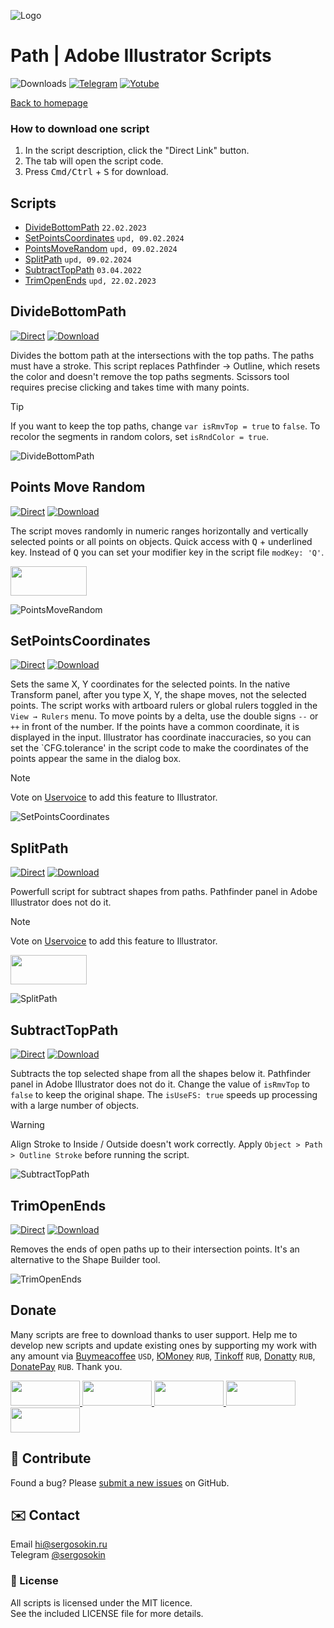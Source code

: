 ![Logo](https://i.ibb.co/mF018gV/emblem.png)

# Path | Adobe Illustrator Scripts

![Downloads](https://img.shields.io/badge/Downloads-59k-27CF7D.svg) [![Telegram](https://img.shields.io/badge/Telegram%20Channel-%40aiscripts-0088CC.svg)](https://t.me/aiscripts) [![Yotube](https://img.shields.io/badge/Youtube-%40SergOsokinArt-FF0000.svg)](https://www.youtube.com/c/SergOsokinArt/videos)

[Back to homepage](../README.md)

### How to download one script 
1. In the script description, click the "Direct Link" button.
2. The tab will open the script code.
3. Press <kbd>Cmd/Ctrl</kbd> + <kbd>S</kbd> for download.

## Scripts
* [DivideBottomPath](https://github.com/creold/illustrator-scripts/blob/master/md/Path.md#dividebottompath) `22.02.2023`
* [SetPointsCoordinates](https://github.com/creold/illustrator-scripts/blob/master/md/Path.md#setpointscoordinates) `upd, 09.02.2024`
* [PointsMoveRandom](https://github.com/creold/illustrator-scripts/blob/master/md/Path.md#points-move-random) `upd, 09.02.2024`
* [SplitPath](https://github.com/creold/illustrator-scripts/blob/master/md/Path.md#splitpath) `upd, 09.02.2024`
* [SubtractTopPath](https://github.com/creold/illustrator-scripts/blob/master/md/Path.md#subtracttoppath) `03.04.2022`
* [TrimOpenEnds](https://github.com/creold/illustrator-scripts/blob/master/md/Path.md#trimopenends) `upd, 22.02.2023`

## DivideBottomPath
[![Direct](https://img.shields.io/badge/Direct%20Link-DivideBottomPath.jsx-FF6900.svg)](https://rebrand.ly/divbottp) [![Download](https://img.shields.io/badge/Download%20All-Zip%20archive-0088CC.svg)](https://bit.ly/2M0j95N)

Divides the bottom path at the intersections with the top paths. The paths must have a stroke. This script replaces Pathfinder → Outline, which resets the color and doesn't remove the top paths segments. Scissors tool requires precise clicking and takes time with many points. 

> [!TIP]   
> If you want to keep the top paths, change `var isRmvTop = true` to `false`. To recolor the segments in random colors, set `isRndColor = true`.

![DivideBottomPath](https://i.ibb.co/LrKDtTz/Divide-Bottom-Path.gif)

## Points Move Random
[![Direct](https://img.shields.io/badge/Direct%20Link-PointsMoveRandom.jsx-FF6900.svg)](https://rebrand.ly/ptsmovrnd) [![Download](https://img.shields.io/badge/Download%20All-Zip%20archive-0088CC.svg)](https://bit.ly/2M0j95N)

The script moves randomly in numeric ranges horizontally and vertically selected points or all points on objects. Quick access with <kbd>Q</kbd> + underlined key. Instead of <kbd>Q</kbd> you can set your modifier key in the script file `modKey: 'Q'`.

<a href="https://youtu.be/9wVTDWUAEmE">
  <img width="122" height="47" src="https://i.ibb.co/fqdwXL6/youtube-badge.png">
</a>

![PointsMoveRandom](https://i.ibb.co/qNpdKTr/Points-Move-Random.gif)

## SetPointsCoordinates
[![Direct](https://img.shields.io/badge/Direct%20Link-SetPointsCoordinates.jsx-FF6900.svg)](https://rebrand.ly/setptscrds) [![Download](https://img.shields.io/badge/Download%20All-Zip%20archive-0088CC.svg)](https://bit.ly/2M0j95N)

Sets the same X, Y coordinates for the selected points. In the native Transform panel, after you type X, Y, the shape moves, not the selected points. The script works with artboard rulers or global rulers toggled in the `View → Rulers` menu. To move points by a delta, use the double signs `--` or `++` in front of the number. If the points have a common coordinate, it is displayed in the input. Illustrator has coordinate inaccuracies, so you can set the `CFG.tolerance' in the script code to make the coordinates of the points appear the same in the dialog box.

> [!NOTE]   
> Vote on [Uservoice](https://illustrator.uservoice.com/forums/333657-illustrator-desktop-feature-requests/suggestions/39140836-move-selected-anchors-by-coordinates) to add this feature to Illustrator.

![SetPointsCoordinates](https://i.ibb.co/KmR2gSS/Set-Points-Coordinates.gif)

## SplitPath
[![Direct](https://img.shields.io/badge/Direct%20Link-SplitPath.jsx-FF6900.svg)](https://rebrand.ly/splpath) [![Download](https://img.shields.io/badge/Download%20All-Zip%20archive-0088CC.svg)](https://bit.ly/2M0j95N)

Powerfull script for subtract shapes from paths. Pathfinder panel in Adobe Illustrator does not do it.   

> [!NOTE]   
> Vote on [Uservoice](https://illustrator.uservoice.com/forums/333657-illustrator-desktop-feature-requests/suggestions/39843490-cut-trim-or-divide-open-paths-lines) to add this feature to Illustrator.

<a href="https://youtu.be/1_vUUFkTwxk">
  <img width="122" height="47" src="https://i.ibb.co/fqdwXL6/youtube-badge.png">
</a>

![SplitPath](https://i.ibb.co/c6HNZwJ/Split-Path.gif)

## SubtractTopPath
[![Direct](https://img.shields.io/badge/Direct%20Link-SubtractTopPath.jsx-FF6900.svg)](https://rebrand.ly/subtoppath) [![Download](https://img.shields.io/badge/Download%20All-Zip%20archive-0088CC.svg)](https://bit.ly/2M0j95N)

Subtracts the top selected shape from all the shapes below it. Pathfinder panel in Adobe Illustrator does not do it. Change the value of `isRmvTop` to `false` to keep the original shape. The `isUseFS: true` speeds up processing with a large number of objects. 

> [!WARNING]   
> Align Stroke to Inside / Outside doesn't work correctly. Apply `Object > Path > Outline Stroke` before running the script.

![SubtractTopPath](https://i.ibb.co/B3QL4k2/Subtract-Top-Path.gif)

## TrimOpenEnds
[![Direct](https://img.shields.io/badge/Direct%20Link-TrimOpenEnds.jsx-FF6900.svg)](https://rebrand.ly/trimends) [![Download](https://img.shields.io/badge/Download%20All-Zip%20archive-0088CC.svg)](https://bit.ly/2M0j95N)

Removes the ends of open paths up to their intersection points. It's an alternative to the Shape Builder tool.

![TrimOpenEnds](https://i.ibb.co/J3ct3KN/Trim-Open-Ends.gif)

## Donate
Many scripts are free to download thanks to user support. Help me to develop new scripts and update existing ones by supporting my work with any amount via [Buymeacoffee] `USD`, [ЮMoney] `RUB`, [Tinkoff] `RUB`, [Donatty] `RUB`, [DonatePay] `RUB`. Thank you.

[Buymeacoffee]: https://www.buymeacoffee.com/aiscripts
[ЮMoney]: https://yoomoney.ru/to/410011149615582
[Tinkoff]: https://www.tinkoff.ru/rm/osokin.sergey127/SN67U9405/
[Donatty]: https://donatty.com/sergosokin
[DonatePay]: https://new.donatepay.ru/@osokin

<a href="https://www.buymeacoffee.com/aiscripts">
  <img width="111" height="40" src="https://i.ibb.co/0ssTJQ1/bmc-badge.png">
</a>

<a href="https://www.tinkoff.ru/rm/osokin.sergey127/SN67U9405/">
  <img width="111" height="40" src="https://i.ibb.co/hRsbYnM/tinkoff-badge.png">
</a>

<a href="https://yoomoney.ru/to/410011149615582">
  <img width="111" height="40" src="https://i.ibb.co/wwrYWJ5/yoomoney-badge.png">
</a>

<a href="https://donatty.com/sergosokin">
  <img width="111" height="40" src="https://i.ibb.co/s61FGCn/donatty-badge.png">
</a>

<a href="https://new.donatepay.ru/@osokin">
  <img width="111" height="40" src="https://i.ibb.co/0KJ94ND/donatepay-badge.png">
</a>

## 🤝 Contribute

Found a bug? Please [submit a new issues](https://github.com/creold/illustrator-scripts/issues) on GitHub.

## ✉️ Contact
Email <hi@sergosokin.ru>  
Telegram [@sergosokin](https://t.me/sergosokin)

### 📝 License

All scripts is licensed under the MIT licence.  
See the included LICENSE file for more details.